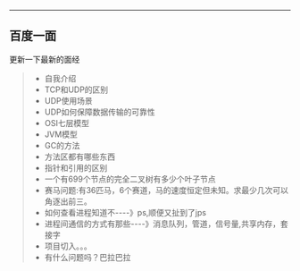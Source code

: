----------
百度一面
-------------

更新一下最新的面经


> - 自我介绍
> - TCP和UDP的区别
> - UDP使用场景
> - UDP如何保障数据传输的可靠性
> - OSI七层模型
> - JVM模型
> - GC的方法
> - 方法区都有哪些东西
> - 指针和引用的区别
> - 一个有699个节点的完全二叉树有多少个叶子节点
> - 赛马问题:有36匹马，6个赛道，马的速度恒定但未知。求最少几次可以角逐出前三。
> - 如何查看进程知道不----》ps,顺便又扯到了jps
> - 进程间通信的方式有那些----》消息队列，管道，信号量,共享内存，套接字
> - 项目切入。。。
> -  有什么问题吗？巴拉巴拉



